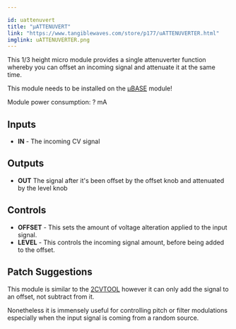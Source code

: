 ```yaml
---

id: uattenuvert
title: "µATTENUVERT"
link: "https://www.tangiblewaves.com/store/p177/uATTENUVERTER.html"
imglink: uATTENUVERTER.png
---
```





This 1/3 height micro module provides a single attenuverter function whereby you can offset an incoming signal and attenuate it at the same time.

This module needs to be installed on the [µBASE](https://wiki.aemodular.com/pmwiki.php/AeManual/UBASE) module!

Module power consumption: ? mA

## Inputs

*   **IN** - The incoming CV signal

## Outputs

*   **OUT** The signal after it's been offset by the offset knob and attenuated by the level knob

## Controls

*   **OFFSET** - This sets the amount of voltage alteration applied to the input signal.
*   **LEVEL** - This controls the incoming signal amount, before being added to the offset.

## Patch Suggestions

This module is similar to the [2CVTOOL](https://wiki.aemodular.com/pmwiki.php/AeManual/2CVTOOL) however it can only add the signal to an offset, not subtract from it.

Nonetheless it is immensely useful for controlling pitch or filter modulations especially when the input signal is coming from a random source.





